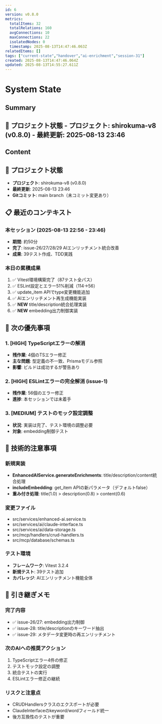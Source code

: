 ```yaml
---
id: 6
version: v0.8.0
metrics:
  totalItems: 32
  totalRelations: 160
  avgConnections: 10
  maxConnections: 22
  isolatedNodes: 0
  timestamp: 2025-08-13T14:47:46.063Z
relatedItems: []
tags: ["current-state","handover","ai-enrichment","session-31"]
created: 2025-08-13T14:47:46.064Z
updated: 2025-08-13T14:55:27.611Z
---
```


# System State

## Summary

## 📍 プロジェクト状態 - **プロジェクト**: shirokuma-v8 (v0.8.0) - **最終更新**: 2025-08-13 23:46

## Content

## 📍 プロジェクト状態
- **プロジェクト**: shirokuma-v8 (v0.8.0)
- **最終更新**: 2025-08-13 23:46
- **Gitコミット**: main branch（未コミット変更あり）

## 📋 最近のコンテキスト

### 本セッション (2025-08-13 22:56 - 23:46)
- **期間**: 約50分
- **完了**: issue-26/27/28/29 AIエンリッチメント統合改善
- **成果**: 39テスト作成、TDD実践

### 本日の累積成果
1. ✅ Vitest環境構築完了（87テスト全パス）
2. ✅ ESLint設定とエラー51%削減（114→56）
3. ✅ update_item APIでtype変更機能追加
4. ✅ AIエンリッチメント再生成機能実装
5. ✅ **NEW** title/description統合処理実装
6. ✅ **NEW** embedding出力制御実装

## 🎯 次の優先事項

### 1. [HIGH] TypeScriptエラーの解消
- **残作業**: 4個のTSエラー修正
- **主な問題**: 型定義の不一致、Prismaモデル参照
- **影響**: ビルドは成功するが警告あり

### 2. [HIGH] ESLintエラーの完全解消 (issue-1)
- **残作業**: 56個のエラー修正
- **進捗**: 本セッションでは未着手

### 3. [MEDIUM] テストのモック設定調整
- **状況**: 実装は完了、テスト環境の調整必要
- **対象**: embedding制御テスト

## 🔧 技術的注意事項

### 新規実装
- **EnhancedAIService.generateEnrichments**: title/description/content統合処理
- **includeEmbedding**: get_item APIの新パラメータ（デフォルトfalse）
- **重み付き処理**: title(1.0) > description(0.8) > content(0.6)

### 変更ファイル
- src/services/enhanced-ai.service.ts
- src/services/ai/claude-interface.ts
- src/services/ai/data-storage.ts
- src/mcp/handlers/crud-handlers.ts
- src/mcp/database/schemas.ts

### テスト環境
- **フレームワーク**: Vitest 3.2.4
- **新規テスト**: 39テスト追加
- **カバレッジ**: AIエンリッチメント機能全体

## 📝 引き継ぎメモ

### 完了内容
- ✅ issue-26/27: embedding出力制御
- ✅ issue-28: title/descriptionのキーワード抽出
- ✅ issue-29: メタデータ変更時の再エンリッチメント

### 次のAIへの推奨アクション
1. TypeScriptエラー4件の修正
2. テストモック設定の調整
3. 統合テストの実行
4. ESLintエラー修正の継続

### リスクと注意点
- CRUDHandlersクラスのエクスポートが必要
- ClaudeInterfaceのkeyword/wordフィールド統一
- 後方互換性のテストが重要

